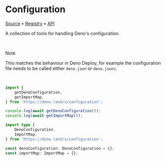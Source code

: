 # Configuration

[Source](https://github.com/ayoreis/configuration) • [Registry](https://deno.land/x/configuration) • [API](https://deno.land/x/configuration/mod.ts)

A collection of tools for handling Deno's configuration.

<br/>

> [!NOTE]
> This matches the behaviour in Deno Deploy, for example the configuration file needs to be called either `deno.json` or `deno.jsonc`.

<br/>

```typescript
import {
	getDenoConfiguration,
	getImportMap,
} from 'https://deno.land/x/configuration';

console.log(await getDenoConfiguration());
console.log(await getImportMap());
```

```typescript
import type {
	DenoConfiguration,
	ImportMap,
} from 'https://deno.land/x/configuration';

const denoConfiguration: DenoConfiguration = {};
const importMap: ImportMap = {};
```

